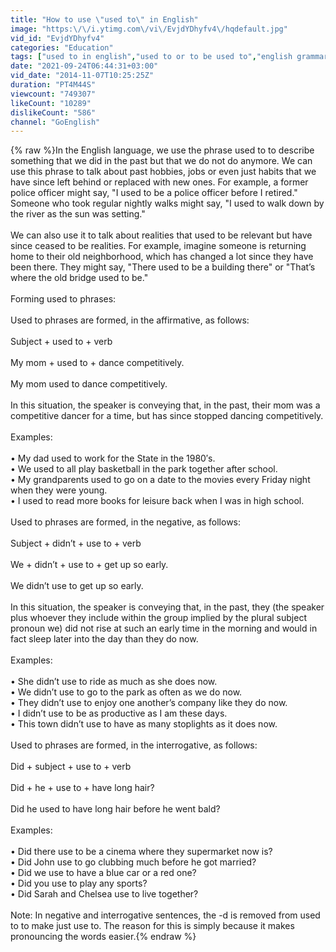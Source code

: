 ```yaml
---
title: "How to use \"used to\" in English"
image: "https:\/\/i.ytimg.com\/vi\/EvjdYDhyfv4\/hqdefault.jpg"
vid_id: "EvjdYDhyfv4"
categories: "Education"
tags: ["used to in english","used to or to be used to","english grammar"]
date: "2021-09-24T06:44:31+03:00"
vid_date: "2014-11-07T10:25:25Z"
duration: "PT4M44S"
viewcount: "749307"
likeCount: "10289"
dislikeCount: "586"
channel: "GoEnglish"
---
```

{% raw %}In the English language, we use the phrase used to to describe something that we did in the past but that we do not do anymore. We can use this phrase to talk about past hobbies, jobs or even just habits that we have since left behind or replaced with new ones. For example, a former police officer might say, &quot;I used to be a police officer before I retired.&quot; Someone who took regular nightly walks might say, &quot;I used to walk down by the river as the sun was setting.&quot;<br /><br />We can also use it to talk about realities that used to be relevant but have since ceased to be realities. For example, imagine someone is returning home to their old neighborhood, which has changed a lot since they have been there. They might say, &quot;There used to be a building there&quot; or &quot;That’s where the old bridge used to be.&quot;<br /><br />Forming used to phrases:<br /><br />Used to phrases are formed, in the affirmative, as follows:<br /><br />Subject + used to + verb<br /><br />My mom + used to + dance competitively.<br /><br />My mom used to dance competitively.<br /><br />In this situation, the speaker is conveying that, in the past, their mom was a competitive dancer for a time, but has since stopped dancing competitively.<br /><br />Examples:<br /><br />• My dad used to work for the State in the 1980′s.<br />• We used to all play basketball in the park together after school.<br />• My grandparents used to go on a date to the movies every Friday night when they were young.<br />• I used to read more books for leisure back when I was in high school.<br /><br />Used to phrases are formed, in the negative, as follows:<br /><br />Subject + didn’t + use to + verb<br /><br />We + didn’t + use to + get up so early.<br /><br />We didn’t use to get up so early.<br /><br />In this situation, the speaker is conveying that, in the past, they (the speaker plus whoever they include within the group implied by the plural subject pronoun we) did not rise at such an early time in the morning and would in fact sleep later into the day than they do now.<br /><br />Examples:<br /><br />• She didn’t use to ride as much as she does now.<br />• We didn’t use to go to the park as often as we do now.<br />• They didn’t use to enjoy one another’s company like they do now.<br />• I didn’t use to be as productive as I am these days.<br />• This town didn’t use to have as many stoplights as it does now.<br /><br />Used to phrases are formed, in the interrogative, as follows:<br /><br />Did + subject + use to + verb<br /><br />Did + he + use to + have long hair?<br /><br />Did he used to have long hair before he went bald?<br /><br />Examples:<br /><br />• Did there use to be a cinema where they supermarket now is?<br />• Did John use to go clubbing much before he got married?<br />• Did we use to have a blue car or a red one?<br />• Did you use to play any sports?<br />• Did Sarah and Chelsea use to live together?<br /><br />Note: In negative and interrogative sentences, the -d is removed from used to to make just use to. The reason for this is simply because it makes pronouncing the words easier.{% endraw %}

